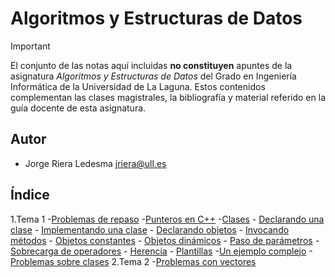 # Algoritmos y Estructuras de Datos

> [!IMPORTANT]
El conjunto de las notas aquí incluidas **no constituyen** apuntes de la asignatura *Algoritmos y Estructuras de Datos* del Grado en Ingeniería Informática de la Universidad de La Laguna. Estos contenidos complementan las clases magistrales, la bibliografía y material referido en la guía docente de esta asignatura.

## Autor
- Jorge Riera Ledesma <jriera@ull.es>

## Índice

1.Tema 1
  -[Problemas de repaso](problemas/Problemas1.md)
  -[Punteros en C++](Temario/Tema1/punteros/punteros.md)
  -[Clases](Temario/Tema1/clases/clases.md)
    - [Declarando una clase](Temario/Tema1/clases/definicion-de-clases.md)
    - [Implementando una clase](Temario/Tema1/clases/implementacion-de-clases.md)
    - [Declarando objetos](Temario/Tema1/clases/declarando-objetos.md)
    - [Invocando métodos](Temario/Tema1/clases/invocando-metodos.md)
    - [Objetos constantes](Temario/Tema1/clases/declarando-objetos-constantes.md)
    - [Objetos dinámicos](Temario/Tema1/clases/objetos-dinamicos.md)
    - [Paso de parámetros](Temario/Tema1/clases/paso-de-parametros.md)
    - [Sobrecarga de operadores](Temario/Tema1/clases/sobrecarga-de-operadores.md)
    - [Herencia](Temario/Tema1/clases/herencia.md)
    - [Plantillas](Temario/Tema1/clases/plantillas.md)
  -[Un ejemplo complejo](Temario/Tema1/un-ejemplo.md)
  -[Problemas sobre clases](problemas/Problemas2.md)
2.Tema 2
  -[Problemas con vectores](Temario/Tema2/problema_vector.md)
  
